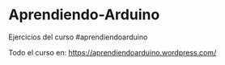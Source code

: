 Aprendiendo-Arduino
===================
Ejercicios del curso #aprendiendoarduino

Todo el curso en: https://aprendiendoarduino.wordpress.com/
